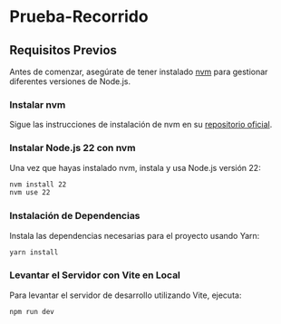 # Prueba-Recorrido

## Requisitos Previos

Antes de comenzar, asegúrate de tener instalado [nvm](https://github.com/nvm-sh/nvm) para gestionar diferentes versiones de Node.js.

### Instalar nvm

Sigue las instrucciones de instalación de nvm en su [repositorio oficial](https://github.com/nvm-sh/nvm#installing-and-updating).

### Instalar Node.js 22 con nvm

Una vez que hayas instalado nvm, instala y usa Node.js versión 22:

```sh
nvm install 22
nvm use 22
```


### Instalación de Dependencias
Instala las dependencias necesarias para el proyecto usando Yarn:
```sh
yarn install
```

### Levantar el Servidor con Vite en Local
Para levantar el servidor de desarrollo utilizando Vite, ejecuta:

```sh
npm run dev
```

